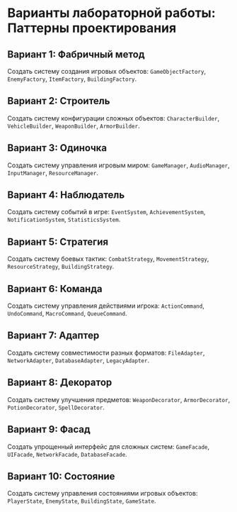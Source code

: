 # Варианты лабораторной работы: Паттерны проектирования

## Вариант 1: Фабричный метод
Создать систему создания игровых объектов: `GameObjectFactory`, `EnemyFactory`, `ItemFactory`, `BuildingFactory`.

## Вариант 2: Строитель
Создать систему конфигурации сложных объектов: `CharacterBuilder`, `VehicleBuilder`, `WeaponBuilder`, `ArmorBuilder`.

## Вариант 3: Одиночка
Создать систему управления игровым миром: `GameManager`, `AudioManager`, `InputManager`, `ResourceManager`.

## Вариант 4: Наблюдатель
Создать систему событий в игре: `EventSystem`, `AchievementSystem`, `NotificationSystem`, `StatisticsSystem`.

## Вариант 5: Стратегия
Создать систему боевых тактик: `CombatStrategy`, `MovementStrategy`, `ResourceStrategy`, `BuildingStrategy`.

## Вариант 6: Команда
Создать систему управления действиями игрока: `ActionCommand`, `UndoCommand`, `MacroCommand`, `QueueCommand`.

## Вариант 7: Адаптер
Создать систему совместимости разных форматов: `FileAdapter`, `NetworkAdapter`, `DatabaseAdapter`, `LegacyAdapter`.

## Вариант 8: Декоратор
Создать систему улучшения предметов: `WeaponDecorator`, `ArmorDecorator`, `PotionDecorator`, `SpellDecorator`.

## Вариант 9: Фасад
Создать упрощенный интерфейс для сложных систем: `GameFacade`, `UIFacade`, `NetworkFacade`, `DatabaseFacade`.

## Вариант 10: Состояние
Создать систему управления состояниями игровых объектов: `PlayerState`, `EnemyState`, `BuildingState`, `GameState`.
